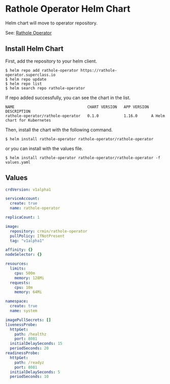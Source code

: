 # Rathole Operator Helm Chart

Helm chart will move to operator repository.

See: [Rathole Operator](https://github.com/crmin/rathole-operator)

## Install Helm Chart

First, add the repository to your helm client.
```
$ helm repo add rathole-operator https://rathole-operator.superclass.io
$ helm repo update
$ helm repo list
$ helm search repo rathole-operator
```

If repo added successfully, you can see the chart in the list.

```
NAME                             	CHART VERSION	APP VERSION	DESCRIPTION
rathole-operator/rathole-operator	0.1.0        	1.16.0     	A Helm chart for Kubernetes
```

Then, install the chart with the following command.

```
$ helm install rathole-operator rathole-operator/rathole-operator
```

or you can install with the values file.

```
$ helm install rathole-operator rathole-operator/rathole-operator -f values.yaml
```

## Values

```yaml
crdVersion: v1alpha1

serviceAccount:
  create: true
  name: rathole-operator

replicaCount: 1

image:
  repository: crmin/rathole-operator
  pullPolicy: IfNotPresent
  tag: "v1alpha1"

affinity: {}
nodeSelector: {}

resources:
  limits:
    cpu: 500m
    memory: 128Mi
  requests:
    cpu: 10m
    memory: 64Mi

namespace:
  create: true
  name: system

imagePullSecrets: []
livenessProbe:
  httpGet:
    path: /healthz
    port: 8081
  initialDelaySeconds: 15
  periodSeconds: 20
readinessProbe:
  httpGet:
    path: /readyz
    port: 8081
  initialDelaySeconds: 5
  periodSeconds: 10
```
